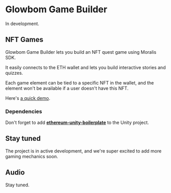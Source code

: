 # Glowbom Game Builder

In development.

## NFT Games

Glowbom Game Builder lets you build an NFT quest game using Moralis SDK.

It easily connects to the ETH wallet and lets you build interactive stories and quizzes.

Each game element can be tied to a specific NFT in the wallet, and the element won't be available if a user doesn't have this NFT.

Here's [a quick demo](https://www.youtube.com/watch?v=mBey-ND_D0A).

### Dependencies

Don't forget to add [**ethereum-unity-boilerplate**](https://github.com/ethereum-boilerplate/ethereum-unity-boilerplate) to the Unity project.

## Stay tuned

The project is in active development, and we're super excited to add more gaming mechanics soon.

## Audio

Stay tuned.
